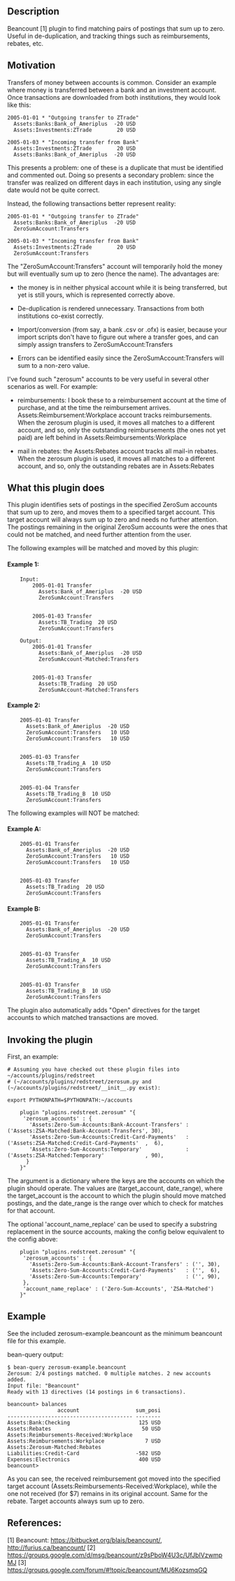 ## Description
Beancount [1] plugin to find matching pairs of postings that sum up to zero. Useful in
de-duplication, and tracking things such as reimbursements, rebates, etc.

## Motivation
Transfers of money between accounts is common. Consider an example where money is
transferred between a bank and an investment account. Once transactions are downloaded
from both institutions, they would look like this:

```
2005-01-01 * "Outgoing transfer to ZTrade"
  Assets:Banks:Bank_of_Ameriplus  -20 USD
  Assets:Investments:ZTrade        20 USD

2005-01-03 * "Incoming transfer from Bank"
  Assets:Investments:ZTrade        20 USD
  Assets:Banks:Bank_of_Ameriplus  -20 USD
```


This presents a problem: one of these is a duplicate that must be identified and
commented out. Doing so presents a secondary problem: since the transfer was realized on
different days in each institution, using any single date would not be quite correct.

Instead, the following transactions better represent reality:

```
2005-01-01 * "Outgoing transfer to ZTrade"
  Assets:Banks:Bank_of_Ameriplus  -20 USD
  ZeroSumAccount:Transfers

2005-01-03 * "Incoming transfer from Bank"
  Assets:Investments:ZTrade        20 USD
  ZeroSumAccount:Transfers
```


The "ZeroSumAccount:Transfers" account will temporarily hold the money but will
eventually sum up to zero (hence the name). The advantages are:

- the money is in neither physical account while it is being transferred, but yet is
still yours, which is represented correctly above.

- De-duplication is rendered unnecessary. Transactions from both institutions co-exist
correctly.
    
- Import/conversion (from say, a bank .csv or .ofx) is easier, because your import
scripts don't have to figure out where a transfer goes, and can simply assign transfers
to  ZeroSumAccount:Transfers

- Errors can be identified easily since the ZeroSumAccount:Transfers will sum to a
non-zero value.

I've found such "zerosum" accounts to be very useful in several other scenarios as well.
For example:

- reimbursements: I book these to a reimbursement account at the time of purchase, and
  at the time the reimbursement arrives. Assets:Reimbursement:Workplace account tracks
  reimbursements. When the zerosum plugin is used, it moves all matches to a different
  account, and so, only the outstanding reimbursements (the ones not yet paid) are left
  behind in Assets:Reimbursements:Workplace

- mail in rebates: the Assets:Rebates account tracks all mail-in rebates. When the
  zerosum plugin is used, it moves all matches to a different account, and so, only the
  outstanding rebates are in Assets:Rebates

## What this plugin does
This plugin identifies sets of postings in the specified ZeroSum accounts that sum up to
zero, and moves them to a specified target account. This target account will always sum
up to zero and needs no further attention. The postings remaining in the original
ZeroSum accounts were the ones that could not be matched, and need further attention
from the user.

The following examples will be matched and moved by this plugin:

#### Example 1:
```
    Input:
        2005-01-01 Transfer
          Assets:Bank_of_Ameriplus  -20 USD
          ZeroSumAccount:Transfers


        2005-01-03 Transfer
          Assets:TB_Trading  20 USD
          ZeroSumAccount:Transfers

    Output:
        2005-01-01 Transfer
          Assets:Bank_of_Ameriplus  -20 USD
          ZeroSumAccount-Matched:Transfers


        2005-01-03 Transfer
          Assets:TB_Trading  20 USD
          ZeroSumAccount-Matched:Transfers
```


#### Example 2:
````    
    2005-01-01 Transfer
      Assets:Bank_of_Ameriplus  -20 USD
      ZeroSumAccount:Transfers   10 USD
      ZeroSumAccount:Transfers   10 USD


    2005-01-03 Transfer
      Assets:TB_Trading_A  10 USD
      ZeroSumAccount:Transfers


    2005-01-04 Transfer
      Assets:TB_Trading_B  10 USD
      ZeroSumAccount:Transfers
````    


The following examples will NOT be matched:

#### Example A:
````    
    2005-01-01 Transfer
      Assets:Bank_of_Ameriplus  -20 USD
      ZeroSumAccount:Transfers   10 USD
      ZeroSumAccount:Transfers   10 USD


    2005-01-03 Transfer
      Assets:TB_Trading  20 USD
      ZeroSumAccount:Transfers
````    


#### Example B:
````    
    2005-01-01 Transfer
      Assets:Bank_of_Ameriplus  -20 USD
      ZeroSumAccount:Transfers


    2005-01-03 Transfer
      Assets:TB_Trading_A  10 USD
      ZeroSumAccount:Transfers


    2005-01-03 Transfer
      Assets:TB_Trading_B  10 USD
      ZeroSumAccount:Transfers
````    


The plugin also automatically adds "Open" directives for the target accounts to which
matched transactions are moved.

## Invoking the plugin
First, an example:

```
# Assuming you have checked out these plugin files into ~/accounts/plugins/redstreet
# (~/accounts/plugins/redstreet/zerosum.py and (~/accounts/plugins/redstreet/__init__.py exist):

export PYTHONPATH=$PYTHONPATH:~/accounts

    plugin "plugins.redstreet.zerosum" "{
     'zerosum_accounts' : {
       'Assets:Zero-Sum-Accounts:Bank-Account-Transfers' : ('Assets:ZSA-Matched:Bank-Account-Transfers', 30),
       'Assets:Zero-Sum-Accounts:Credit-Card-Payments'   : ('Assets:ZSA-Matched:Credit-Card-Payments'  ,  6),
       'Assets:Zero-Sum-Accounts:Temporary'              : ('Assets:ZSA-Matched:Temporary'             , 90),
      }
    }"
```

The argument is a dictionary where the keys are the accounts on which the plugin should
operate. The values are (target_account, date_range), where the target_account is the
account to which the plugin should move matched postings, and the date_range is the
range over which to check for matches for that account.

The optional 'account_name_replace' can be used to specify a substring replacement in
the source accounts, making the config below equivalent to the config above:

```
    plugin "plugins.redstreet.zerosum" "{
     'zerosum_accounts' : {
       'Assets:Zero-Sum-Accounts:Bank-Account-Transfers' : ('', 30),
       'Assets:Zero-Sum-Accounts:Credit-Card-Payments'   : ('',  6),
       'Assets:Zero-Sum-Accounts:Temporary'              : ('', 90),
     },
     'account_name_replace' : ('Zero-Sum-Accounts', 'ZSA-Matched')
    }"
```

## Example
See the included zerosum-example.beancount as the minimum beancount file for this example.

bean-query output:

```
$ bean-query zerosum-example.beancount
Zerosum: 2/4 postings matched. 0 multiple matches. 2 new accounts added.
Input file: "Beancount"
Ready with 13 directives (14 postings in 6 transactions).

beancount> balances
                account                  sum_posi
---------------------------------------- --------
Assets:Bank:Checking                      125 USD
Assets:Rebates                             50 USD
Assets:Reimbursements-Received:Workplace
Assets:Reimbursements:Workplace             7 USD
Assets:Zerosum-Matched:Rebates
Liabilities:Credit-Card                  -582 USD
Expenses:Electronics                      400 USD
beancount>
```


As you can see, the received reimbursement got moved into the specified target
account (Assets:Reimbursements-Received:Workplace), while the one not received
(for $7) remains in its original account. Same for the rebate. Target accounts
always sum up to zero.


## References:
[1] Beancount: https://bitbucket.org/blais/beancount/, http://furius.ca/beancount/
[2] https://groups.google.com/d/msg/beancount/z9sPboW4U3c/UfJbIVzwmpMJ
[3] https://groups.google.com/forum/#!topic/beancount/MU6KozsmqGQ

